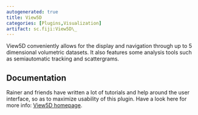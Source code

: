 ```yaml
---
autogenerated: true
title: View5D
categories: [Plugins,Visualization]
artifact: sc.fiji:View5D\_
---
```


View5D conveniently allows for the display and navigation through up to 5 dimensional volumetric datasets. It also features some analysis tools such as semiautomatic tracking and scattergrams.

## Documentation

Rainer and friends have written a lot of tutorials and help around the user interface, so as to maximize usability of this plugin. Have a look here for more info: [View5D homepage](http://www.nanoimaging.de/View5D/).

 

